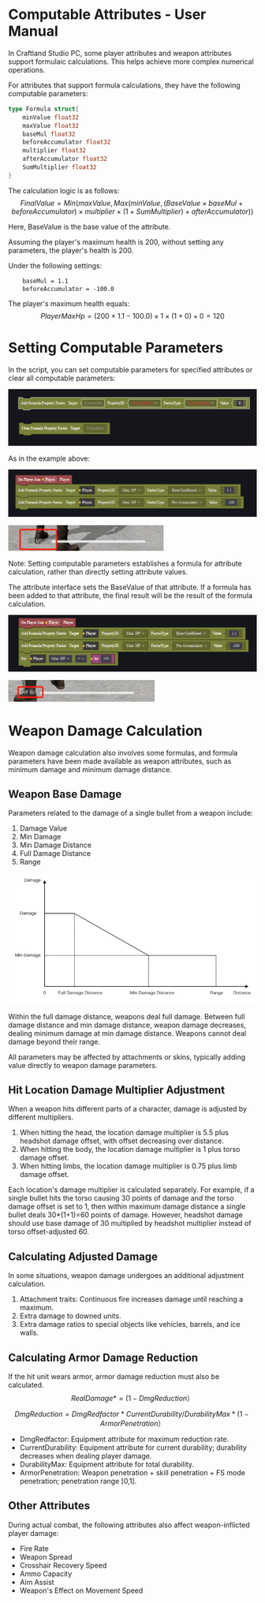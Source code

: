 # Computable Attributes - User Manual

In Craftland Studio PC, some player attributes and weapon attributes support formulaic calculations. This helps achieve more complex numerical operations.

For attributes that support formula calculations, they have the following computable parameters:

```go
type Formula struct{
	minValue float32
	maxValue float32
	baseMul float32
	beforeAccumulator float32
	multiplier float32
	afterAccumulator float32
	SumMultiplier float32
}
```

The calculation logic is as follows:
$$
FinalValue=Min(maxValue,Max(minValue,(BaseValue×baseMul+beforeAccumulator)×multiplier×(1+SumMultiplier)+afterAccumulator))
$$

Here, BaseValue is the base value of the attribute.

Assuming the player's maximum health is 200, without setting any parameters, the player's health is 200.

Under the following settings:

```
	baseMul = 1.1
	beforeAccumulator = -100.0
```

The player's maximum health equals:
$$
PlayerMaxHp = (200×1.1-100.0)×1×(1+0)+0=120
$$

# Setting Computable Parameters

In the script, you can set computable parameters for specified attributes or clear all computable parameters:

![image-20241011190938191](./img/image-20241011190938191.png)

As in the example above:

![image-20241011191814593](./img/image-20241011191814593.png)

![image-20241011191829255](./img/image-20241011191829255.png)

Note: Setting computable parameters establishes a formula for attribute calculation, rather than directly setting attribute values.

The attribute interface sets the BaseValue of that attribute. If a formula has been added to that attribute, the final result will be the result of the formula calculation.

![image-20241011192558886](./img/image-20241011192558886.png)

![image-20241011192613986](./img/image-20241011192613986.png)

# Weapon Damage Calculation

Weapon damage calculation also involves some formulas, and formula parameters have been made available as weapon attributes, such as minimum damage and minimum damage distance.

## Weapon Base Damage

Parameters related to the damage of a single bullet from a weapon include:

1. Damage Value
2. Min Damage
3. Min Damage Distance
4. Full Damage Distance
5. Range

![image-20241014150200654](./img/image-20241014150200654.png)

Within the full damage distance, weapons deal full damage. Between full damage distance and min damage distance, weapon damage decreases, dealing minimum damage at min damage distance. Weapons cannot deal damage beyond their range.

All parameters may be affected by attachments or skins, typically adding value directly to weapon damage parameters.

## Hit Location Damage Multiplier Adjustment

When a weapon hits different parts of a character, damage is adjusted by different multipliers.

1. When hitting the head, the location damage multiplier is 5.5 plus headshot damage offset, with offset decreasing over distance.
2. When hitting the body, the location damage multiplier is 1 plus torso damage offset.
3. When hitting limbs, the location damage multiplier is 0.75 plus limb damage offset.

Each location's damage multiplier is calculated separately. For example, if a single bullet hits the torso causing 30 points of damage and the torso damage offset is set to 1, then within maximum damage distance a single bullet deals 30*(1+1)=60 points of damage. However, headshot damage should use base damage of 30 multiplied by headshot multiplier instead of torso offset-adjusted 60.

## Calculating Adjusted Damage

In some situations, weapon damage undergoes an additional adjustment calculation.

1. Attachment traits: Continuous fire increases damage until reaching a maximum.
2. Extra damage to downed units.
3. Extra damage ratios to special objects like vehicles, barrels, and ice walls.

## Calculating Armor Damage Reduction

If the hit unit wears armor, armor damage reduction must also be calculated.
$$
RealDamage *= (1 - DmgReduction）
$$

$$
DmgReduction = DmgRedfactor* CurrentDurability/DurabilityMax*(1 - ArmorPenetration）
$$

- DmgRedfactor: Equipment attribute for maximum reduction rate.
- CurrentDurability: Equipment attribute for current durability; durability decreases when dealing player damage.
- DurabilityMax: Equipment attribute for total durability.
- ArmorPenetration: Weapon penetration + skill penetration + FS mode penetration; penetration range [0,1].

## Other Attributes

During actual combat, the following attributes also affect weapon-inflicted player damage:

- Fire Rate 
- Weapon Spread
- Crosshair Recovery Speed
- Ammo Capacity
- Aim Assist
- Weapon's Effect on Movement Speed

